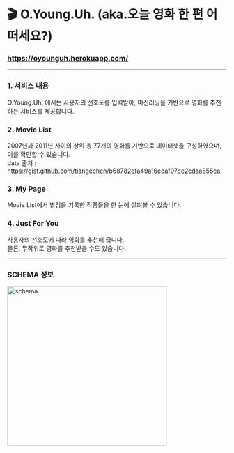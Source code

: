 # 🎬 O.Young.Uh. (aka.오늘 영화 한 편 어떠세요?)

### https://oyounguh.herokuapp.com/
__________
### 1. 서비스 내용
O.Young.Uh. 에서는 사용자의 선호도를 입력받아, 머신러닝을 기반으로 영화를 추천하는 서비스를 제공합니다.  


### 2. Movie List
2007년과 2011년 사이의 상위 총 77개의 영화를 기반으로 데이터셋을 구성하였으며, 이를 확인할 수 있습니다.  
data 출처 : https://gist.github.com/tiangechen/b68782efa49a16edaf07dc2cdaa855ea 


### 3. My Page
Movie List에서 별점을 기록한 작품들을 한 눈에 살펴볼 수 있습니다.


### 4. Just For You
사용자의 선호도에 따라 영화를 추천해 줍니다.  
물론, 무작위로 영화를 추천받을 수도 있습니다.

--------------------

### SCHEMA 정보
<img width="366" alt="schema" src="https://user-images.githubusercontent.com/75603262/120379591-f207c300-c35a-11eb-995b-f3cacf7157f3.png">
